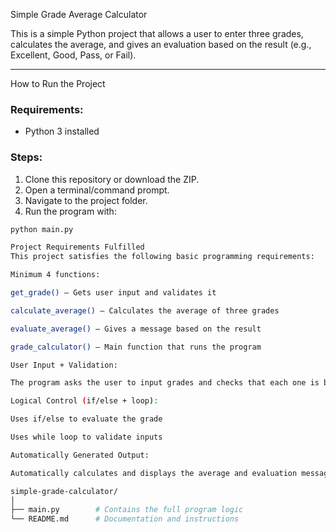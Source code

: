 Simple Grade Average Calculator

This is a simple Python project that allows a user to enter three grades, calculates the average, and gives an evaluation based on the result (e.g., Excellent, Good, Pass, or Fail).

---

How to Run the Project

### Requirements:
- Python 3 installed

### Steps:
1. Clone this repository or download the ZIP.
2. Open a terminal/command prompt.
3. Navigate to the project folder.
4. Run the program with:

```bash
python main.py

Project Requirements Fulfilled
This project satisfies the following basic programming requirements:

Minimum 4 functions:

get_grade() – Gets user input and validates it

calculate_average() – Calculates the average of three grades

evaluate_average() – Gives a message based on the result

grade_calculator() – Main function that runs the program

User Input + Validation:

The program asks the user to input grades and checks that each one is between 0 and 10.

Logical Control (if/else + loop):

Uses if/else to evaluate the grade

Uses while loop to validate inputs

Automatically Generated Output:

Automatically calculates and displays the average and evaluation message

simple-grade-calculator/
│
├── main.py        # Contains the full program logic
└── README.md      # Documentation and instructions
